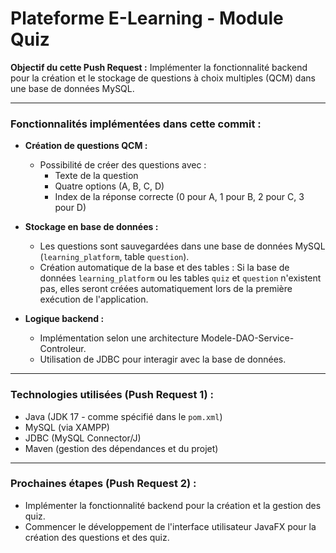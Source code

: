 # Plateforme E-Learning - Module Quiz

**Objectif du cette Push Request :** Implémenter la fonctionnalité backend pour la création et le stockage de questions à choix multiples (QCM) dans une base de données MySQL.

---

### **Fonctionnalités implémentées dans cette commit :**

- **Création de questions QCM :**
  - Possibilité de créer des questions avec :
    - Texte de la question
    - Quatre options (A, B, C, D)
    - Index de la réponse correcte (0 pour A, 1 pour B, 2 pour C, 3 pour D)

- **Stockage en base de données :**
  - Les questions sont sauvegardées dans une base de données MySQL (`learning_platform`, table `question`).
  - Création automatique de la base et des tables : Si la base de données `learning_platform` ou les tables `quiz` et `question` n'existent pas, elles seront créées automatiquement lors de la première exécution de l'application.

- **Logique backend :**
  - Implémentation selon une architecture Modele-DAO-Service-Controleur.
  - Utilisation de JDBC pour interagir avec la base de données.

---

### **Technologies utilisées (Push Request 1) :**

- Java (JDK 17 - comme spécifié dans le `pom.xml`)
- MySQL (via XAMPP)
- JDBC (MySQL Connector/J)
- Maven (gestion des dépendances et du projet)

---

### **Prochaines étapes (Push Request 2) :**

- Implémenter la fonctionnalité backend pour la création et la gestion des quiz.
- Commencer le développement de l'interface utilisateur JavaFX pour la création des questions et des quiz.